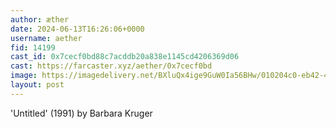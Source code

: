 ```yaml
---
author: æther
date: 2024-06-13T16:26:06+0000
username: aether
fid: 14199
cast_id: 0x7cecf0bd88c7acddb20a838e1145cd4206369d06
cast: https://farcaster.xyz/aether/0x7cecf0bd
image: https://imagedelivery.net/BXluQx4ige9GuW0Ia56BHw/010204c0-eb42-461e-46ef-b8f6d8aa2c00/original
layout: post
---
```


'Untitled' (1991)
by Barbara Kruger

<img src='https://imagedelivery.net/BXluQx4ige9GuW0Ia56BHw/010204c0-eb42-461e-46ef-b8f6d8aa2c00/original' alt='' referrerpolicy='no-referrer'/>
